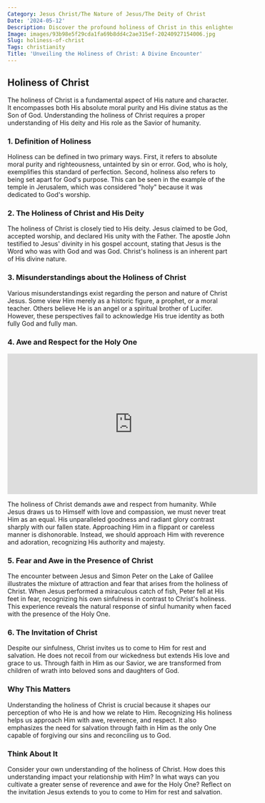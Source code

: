 ```yaml
---
Category: Jesus Christ/The Nature of Jesus/The Deity of Christ
Date: '2024-05-12'
Description: Discover the profound holiness of Christ in this enlightening article that delves into His divine nature and significance, offering insights into His sacred character and eternal presence. Explore the awe-inspiring essence of Christ's holiness.
Image: images/93b98e5f29cda1fa69b8dd4c2ae315ef-20240927154006.jpg
Slug: holiness-of-christ
Tags: christianity
Title: 'Unveiling the Holiness of Christ: A Divine Encounter'
---
```


## Holiness of Christ

The holiness of Christ is a fundamental aspect of His nature and character. It encompasses both His absolute moral purity and His divine status as the Son of God. Understanding the holiness of Christ requires a proper understanding of His deity and His role as the Savior of humanity.

### 1. Definition of Holiness

Holiness can be defined in two primary ways. First, it refers to absolute moral purity and righteousness, untainted by sin or error. God, who is holy, exemplifies this standard of perfection. Second, holiness also refers to being set apart for God's purpose. This can be seen in the example of the temple in Jerusalem, which was considered "holy" because it was dedicated to God's worship.

### 2. The Holiness of Christ and His Deity

The holiness of Christ is closely tied to His deity. Jesus claimed to be God, accepted worship, and declared His unity with the Father. The apostle John testified to Jesus' divinity in his gospel account, stating that Jesus is the Word who was with God and was God. Christ's holiness is an inherent part of His divine nature.

### 3. Misunderstandings about the Holiness of Christ

Various misunderstandings exist regarding the person and nature of Christ Jesus. Some view Him merely as a historic figure, a prophet, or a moral teacher. Others believe He is an angel or a spiritual brother of Lucifer. However, these perspectives fail to acknowledge His true identity as both fully God and fully man.

### 4. Awe and Respect for the Holy One


<iframe width="560" height="315" src="https://www.youtube.com/embed/P9RXKQQoJlQ" frameborder="0" allow="autoplay; encrypted-media" allowfullscreen></iframe>


The holiness of Christ demands awe and respect from humanity. While Jesus draws us to Himself with love and compassion, we must never treat Him as an equal. His unparalleled goodness and radiant glory contrast sharply with our fallen state. Approaching Him in a flippant or careless manner is dishonorable. Instead, we should approach Him with reverence and adoration, recognizing His authority and majesty.

### 5. Fear and Awe in the Presence of Christ

The encounter between Jesus and Simon Peter on the Lake of Galilee illustrates the mixture of attraction and fear that arises from the holiness of Christ. When Jesus performed a miraculous catch of fish, Peter fell at His feet in fear, recognizing his own sinfulness in contrast to Christ's holiness. This experience reveals the natural response of sinful humanity when faced with the presence of the Holy One.

### 6. The Invitation of Christ

Despite our sinfulness, Christ invites us to come to Him for rest and salvation. He does not recoil from our wickedness but extends His love and grace to us. Through faith in Him as our Savior, we are transformed from children of wrath into beloved sons and daughters of God.

### Why This Matters

Understanding the holiness of Christ is crucial because it shapes our perception of who He is and how we relate to Him. Recognizing His holiness helps us approach Him with awe, reverence, and respect. It also emphasizes the need for salvation through faith in Him as the only One capable of forgiving our sins and reconciling us to God.

### Think About It

Consider your own understanding of the holiness of Christ. How does this understanding impact your relationship with Him? In what ways can you cultivate a greater sense of reverence and awe for the Holy One? Reflect on the invitation Jesus extends to you to come to Him for rest and salvation.